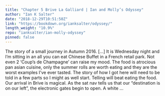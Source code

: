 ```yaml
---
title: "Chapter 5 Brive La Galliard | Ian and Molly’s Odyssey"
author: "Ian K Salter"
date: "2018-12-29T10:51:50Z"
link: "https://bookdown.org/ianksalter/odyssey/"
length_weight: "10.9%"
repo: "ianksalter/ian-molly-odyssey"
pinned: false
---
```


The story of a small journey in Autumn 2016. [...] It is Wednesday night and I’m sitting in an all you can eat Chinese Buffet in a French retail park. Not even 2 ‘Coup’s de Champagne’ can raise my mood. The food is atrocious pan asian cuisine, only the summer rolls are worth eating and they are the worst examples I’ve ever tasted. The story of how I got here will need to be told in a few parts so I might as well start. Telling will beat eating the food. Our arrival in Brive is magical. As the sat nav tells us that our “destination is on our left”, the electronic gates begin to open. A white ...
